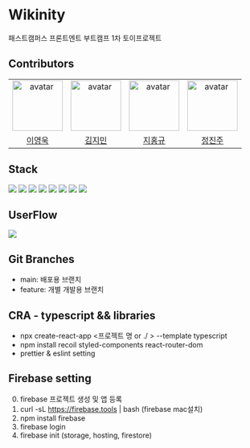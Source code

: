 # Wikinity
패스트캠퍼스 프론트엔트 부트캠프 1차 토이프로젝트

## Contributors
<table>
    <tr>
        <td align="center"><img alt="avatar" src="https://github.com/wowba.png" width="100"></td>
        <td align="center"><img alt="avatar" src="https://github.com/moana16.png" width="100"></td>
        <td align="center"><img alt="avatar" src="https://github.com/JiHongkyu.png" width="100"></td>
        <td align="center"><img alt="avatar" src="https://github.com/jinjoo-jung.png" width="100"></td>
    </tr>
    <tr>
        <td align="center"><a href="https://github.com/wowba">이영욱</a></td>
        <td align="center"><a href="https://github.com/moana16">김지민</a></td>
        <td align="center"><a href="https://github.com/JiHongkyu">지홍규</a></td>
        <td align="center"><a href="https://github.com/jinjoo-jung">정진주</a></td>
    </tr>
</table>

## Stack
<p align="left">
  <img src="https://img.shields.io/badge/github-181717?style=for-the-badge&logo=github&logoColor=white">
  <img src="https://img.shields.io/badge/Html-E34F26?style=for-the-badge&logo=html5&logoColor=white"/>
  <img src="https://img.shields.io/badge/javascript-F7DF1E?style=for-the-badge&logo=javascript&logoColor=black"/>
  <img src="https://img.shields.io/badge/React-61DAFB?style=for-the-badge&logo=React&logoColor=black"/>
  <img src="https://img.shields.io/badge/recoil-007AF4?style=for-the-badge&logo=recoil&logoColor=black"/>
  <img src="https://img.shields.io/badge/styled components-DB7093?style=for-the-badge&logo=styled-components&logoColor=white"/>
  <img src="https://img.shields.io/badge/Firebase-FFCA28?style=for-the-badge&logo=firebase&logoColor=black"/>
  <img src="https://img.shields.io/badge/Prettier-F7B93E?logo=prettier&logoColor=fff&style=for-the-badge"/>
</p>

## UserFlow
<p align="left">
  <img src="https://github.com/wowba/Wikinity/assets/87873821/d03cd6fe-245e-4918-876a-dab3d44cfbad" />
</p>

## Git Branches
- main: 배포용 브랜치
- feature: 개별 개발용 브랜치

## CRA - typescript && libraries
- npx create-react-app <프로젝트 명 or ./ > --template typescript
- npm install recoil styled-components react-router-dom
- prettier & eslint setting

## Firebase setting
0. firebase 프로젝트 생성 및 앱 등록
1. curl -sL https://firebase.tools | bash (firebase mac설치)
2. npm install firebase
3. firebase login
4. firebase init (storage, hosting, firestore)